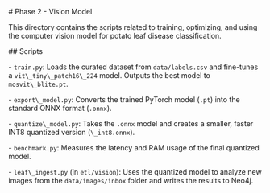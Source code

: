 \# Phase 2 - Vision Model



This directory contains the scripts related to training, optimizing, and using the computer vision model for potato leaf disease classification.



\## Scripts



\-   `train.py`: Loads the curated dataset from `data/labels.csv` and fine-tunes a `vit\_tiny\_patch16\_224` model. Outputs the best model to `mosvit\_blite.pt`.

\-   `export\_model.py`: Converts the trained PyTorch model (`.pt`) into the standard ONNX format (`.onnx`).

\-   `quantize\_model.py`: Takes the `.onnx` model and creates a smaller, faster INT8 quantized version (`\_int8.onnx`).

\-   `benchmark.py`: Measures the latency and RAM usage of the final quantized model.

\-   `leaf\_ingest.py` (in `etl/vision`): Uses the quantized model to analyze new images from the `data/images/inbox` folder and writes the results to Neo4j.

